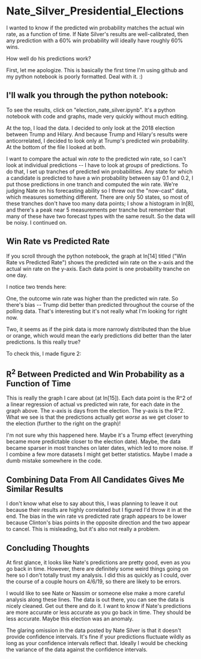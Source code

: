 # Nate_Silver_Presidential_Elections

I wanted to know if the predicted win probability matches the actual win rate, as a function of time.  If Nate Silver's results are well-calibrated, then any prediction with a 60% win probability will ideally have roughly 60% wins.

How well do his predictions work?

First, let me apologize.  This is basically the first time I'm using github and my python notebook is poorly formatted.  Deal with it.  :)

## I'll walk you through the python notebook:

To see the results, click on "election_nate_silver.ipynb".  It's a python notebook with code and graphs, made very quickly without much editing.

At the top, I load the data.  I decided to only look at the 2018 election between Trump and Hilary.  And because Trump and Hilary's results were anticorrelated, I decided to look only at Trump's predicted win probability.  At the bottom of the file I looked at both.

I want to compare the actual win *rate* to the predicted win rate, so I can't look at individual predictions -- I have to look at *groups* of predictions.  To do that, I set up tranches of predicted win probabilities.  Any state for which a candidate is predicted to have a win probability between say 0.1 and 0.2, I put those predictions in one tranch and computed the win rate.  We're judging Nate on his forecasting ability so I threw out the "now-cast" data, which measures something different.  There are only 50 states, so most of these tranches don't have too many data points; I show a histogram in In[8], and there's a peak near 5 measurements per tranche but remember that many of these have two forecast types with the same result.  So the data will be noisy.  I continued on.

## Win Rate vs Predicted Rate

If you scroll through the python notebook, the graph at In[14] titled ("Win Rate vs Predicted Rate") shows the predicted win rate on the x-axis and the actual win rate on the y-axis.  Each data point is one probability tranche on one day.

I notice two trends here:

One, the outcome win rate was higher than the predicted win rate.  So there's bias -- Trump did better than predicted throughout the course of the polling data.  That's interesting but it's not really what I'm looking for right now.

Two, it seems as if the pink data is more narrowly distributed than the blue or orange, which would mean the early predictions did better than the later predictions.  Is this really true?

To check this, I made figure 2:

## R$^2$ Between Predicted and Win Probability as a Function of Time

This is really the graph I care about (at In[15]).  Each data point is the R^2 of a linear regression of actual vs predicted win rate, for each date in the graph above.  The x-axis is days from the election.  The y-axis is the R^2.  What we see is that the predictions actually get *worse* as we get closer to the election (further to the right on the graph)!  

I'm not sure why this happened here.  Maybe it's a Trump effect (everything became more predictable closer to the election date).  Maybe, the data became sparser in most tranches on later dates, which led to more noise.  If I combine a few more datasets I might get better statistics.  Maybe I made a dumb mistake somewhere in the code.

## Combining Data From All Candidates Gives Me Similar Results

I don't know what else to say about this, I was planning to leave it out because their results are highly correlated but I figured I'd throw it in at the end.  The bias in the win rate vs predicted rate graph appears to be lower because Clinton's bias points in the opposite direction and the two appear to cancel.  This is misleading, but it's also not really a problem.

## Concluding Thoughts

At first glance, it looks like Nate's predictions are pretty good, even as you go back in time.  However, there are definitely some weird things going on here so I don't totally trust my analysis.  I did this as quickly as I could, over the course of a couple hours on 4/6/19, so there are likely to be errors.

I would like to see Nate or Nassim or someone else make a more careful analysis along these lines.  The data is out there, you can see the data is nicely cleaned.  Get out there and do it.  I want to know if Nate's predictions are more accurate or less accurate as you go back in time.  They should be less accurate.  Maybe this election was an anomaly.

The glaring omission in the data posted by Nate Silver is that it doesn't provide confidence intervals.  It's fine if your predictions fluctuate wildly as long as your confidence intervals reflect that.  Ideally I would be checking the variance of the data against the confidence intervals.
